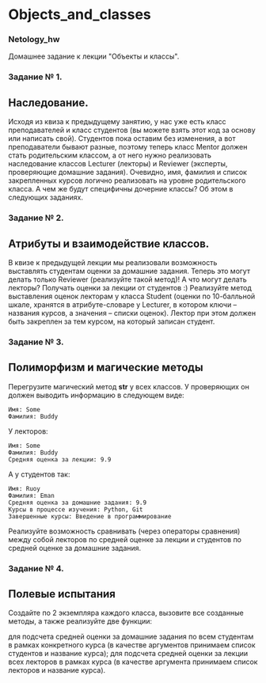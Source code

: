 # Objects_and_classes
<h3>Netology_hw</h3>

Домашнее задание к лекции "Объекты и классы". 



<h3> Задание № 1. </h3>
<h2>Наследование.</h2>

Исходя из квиза к предыдущему занятию, у нас уже есть класс преподавателей и класс студентов (вы можете взять этот код за основу или написать свой). Студентов пока оставим без изменения, а вот преподаватели бывают разные, поэтому теперь класс Mentor должен стать родительским классом, а от него нужно реализовать наследование классов Lecturer (лекторы) и Reviewer (эксперты, проверяющие домашние задания). Очевидно, имя, фамилия и список закрепленных курсов логично реализовать на уровне родительского класса. А чем же будут специфичны дочерние классы? Об этом в следующих заданиях.

<h3> Задание № 2.</h3>
<h2>Атрибуты и взаимодействие классов.</h2>

В квизе к предыдущей лекции мы реализовали возможность выставлять студентам оценки за домашние задания. Теперь это могут делать только Reviewer (реализуйте такой метод)! А что могут делать лекторы? Получать оценки за лекции от студентов :) Реализуйте метод выставления оценок лекторам у класса Student (оценки по 10-балльной шкале, хранятся в атрибуте-словаре у Lecturer, в котором ключи – названия курсов, а значения – списки оценок). Лектор при этом должен быть закреплен за тем курсом, на который записан студент.

<h3>Задание № 3.</h3>
<h2>Полиморфизм и магические методы</h2>

Перегрузите магический метод __str__ у всех классов.
У проверяющих он должен выводить информацию в следующем виде:

```print(some_reviewer)
Имя: Some
Фамилия: Buddy 
```

У лекторов:

```print(some_lecturer)
Имя: Some
Фамилия: Buddy
Средняя оценка за лекции: 9.9
```

А у студентов так:

```print(some_student)
Имя: Ruoy
Фамилия: Eman
Средняя оценка за домашние задания: 9.9
Курсы в процессе изучения: Python, Git
Завершенные курсы: Введение в программирование
```

Реализуйте возможность сравнивать (через операторы сравнения) между собой лекторов по средней оценке за лекции и студентов по средней оценке за домашние задания.

<h3>Задание № 4. </h3>
<h2>Полевые испытания</h2>

Создайте по 2 экземпляра каждого класса, вызовите все созданные методы, а также реализуйте две функции:

для подсчета средней оценки за домашние задания по всем студентам в рамках конкретного курса (в качестве аргументов принимаем список студентов и название курса);
для подсчета средней оценки за лекции всех лекторов в рамках курса (в качестве аргумента принимаем список лекторов и название курса).
